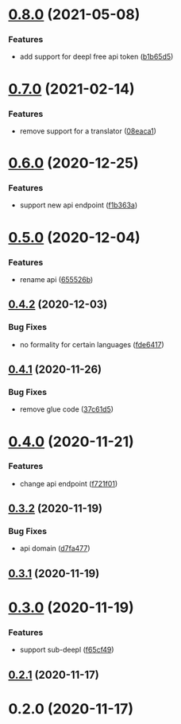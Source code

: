 # [0.8.0](https://github.com/geekdada/bob-plugin-deepl-translate/compare/v0.7.0...v0.8.0) (2021-05-08)


### Features

* add support for deepl free api token ([b1b65d5](https://github.com/geekdada/bob-plugin-deepl-translate/commit/b1b65d58eb7ef7e853abc79aa6a4982d0bb07663))



# [0.7.0](https://github.com/geekdada/bob-plugin-deepl-translate/compare/v0.6.0...v0.7.0) (2021-02-14)


### Features

* remove support for a translator ([08eaca1](https://github.com/geekdada/bob-plugin-deepl-translate/commit/08eaca1c2a6152a4e321e859b05c36d16e2f9211))



# [0.6.0](https://github.com/geekdada/bob-plugin-deepl-translate/compare/v0.5.0...v0.6.0) (2020-12-25)


### Features

* support new api endpoint ([f1b363a](https://github.com/geekdada/bob-plugin-deepl-translate/commit/f1b363a1207aacaf0e9642ecc6ba0b9577f4a4c0))



# [0.5.0](https://github.com/geekdada/bob-plugin-deepl-translate/compare/v0.4.2...v0.5.0) (2020-12-04)


### Features

* rename api ([655526b](https://github.com/geekdada/bob-plugin-deepl-translate/commit/655526b410e6c3690b595633a868d149776cfc26))



## [0.4.2](https://github.com/geekdada/bob-plugin-deepl-translate/compare/v0.4.1...v0.4.2) (2020-12-03)


### Bug Fixes

* no formality for certain languages ([fde6417](https://github.com/geekdada/bob-plugin-deepl-translate/commit/fde6417c38424d8b55adae2be01187db78829095))



## [0.4.1](https://github.com/geekdada/bob-plugin-deepl-translate/compare/v0.4.0...v0.4.1) (2020-11-26)


### Bug Fixes

* remove glue code ([37c61d5](https://github.com/geekdada/bob-plugin-deepl-translate/commit/37c61d58db210958a67318a49dfe69c6075a6eb9))



# [0.4.0](https://github.com/geekdada/bob-plugin-deepl-translate/compare/v0.3.2...v0.4.0) (2020-11-21)


### Features

* change api endpoint ([f721f01](https://github.com/geekdada/bob-plugin-deepl-translate/commit/f721f0146d1a66e9528ac72704351c470d9dd691))



## [0.3.2](https://github.com/geekdada/bob-plugin-deepl-translate/compare/v0.3.1...v0.3.2) (2020-11-19)


### Bug Fixes

* api domain ([d7fa477](https://github.com/geekdada/bob-plugin-deepl-translate/commit/d7fa477099b6e0133b30652dfefd666ab4ebbdcc))



## [0.3.1](https://github.com/geekdada/bob-plugin-deepl-translate/compare/v0.3.0...v0.3.1) (2020-11-19)



# [0.3.0](https://github.com/geekdada/bob-plugin-deepl-translate/compare/v0.2.1...v0.3.0) (2020-11-19)


### Features

* support sub-deepl ([f65cf49](https://github.com/geekdada/bob-plugin-deepl-translate/commit/f65cf49dc4a50cef076a93f2f007ddf7ecc74fcb))



## [0.2.1](https://github.com/geekdada/bob-plugin-deepl-translate/compare/v0.2.0...v0.2.1) (2020-11-17)



# 0.2.0 (2020-11-17)



